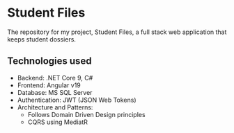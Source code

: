 # Student Files
The repository for my project, Student Files, a full stack web application that keeps student dossiers.

## Technologies used
 - Backend: .NET Core 9, C#
 - Frontend: Angular v19
 - Database: MS SQL Server
 - Authentication: JWT (JSON Web Tokens)
 - Architecture and Patterns:
     - Follows Domain Driven Design principles
     - CQRS using MediatR
